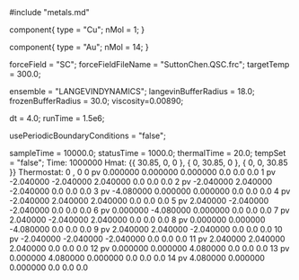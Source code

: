 <OOPSE version=4>
  <MetaData>
#include "metals.md"


component{
  type = "Cu";
	nMol = 1;
}

component{
  type = "Au";
	nMol = 14;
}



forceField = "SC";
forceFieldFileName = "SuttonChen.QSC.frc";
targetTemp = 300.0;


ensemble = "LANGEVINDYNAMICS";
langevinBufferRadius = 18.0;
frozenBufferRadius = 30.0;
viscosity=0.00890;

dt = 4.0;
runTime = 1.5e6;

usePeriodicBoundaryConditions = "false";

sampleTime = 10000.0;
statusTime = 1000.0;
thermalTime = 20.0;
tempSet = "false";
  </MetaData>
  <Snapshot>
    <FrameData>
        Time: 1000000
        Hmat: {{ 30.85, 0, 0 }, { 0, 30.85, 0 }, { 0, 0, 30.85 }}
  Thermostat: 0 , 0
    </FrameData>
    <StuntDoubles>
	0	pv	0.000000        0.000000        0.000000    	0.0	0.0	0.0
	1	pv	-2.040000       -2.040000       2.040000    	0.0	0.0	0.0
	2	pv	-2.040000       2.040000        -2.040000   	0.0	0.0	0.0
	3	pv	-4.080000       0.000000        0.000000    	0.0	0.0	0.0
	4	pv	-2.040000       2.040000        2.040000    	0.0	0.0	0.0
	5	pv	2.040000        -2.040000       -2.040000   	0.0	0.0	0.0
	6	pv	0.000000        -4.080000       0.000000    	0.0	0.0	0.0
	7	pv	2.040000        -2.040000       2.040000    	0.0	0.0	0.0
	8	pv	0.000000        0.000000        -4.080000   	0.0	0.0	0.0
	9	pv	2.040000        2.040000        -2.040000       0.0	0.0	0.0
	10	pv	-2.040000       -2.040000       -2.040000   	0.0	0.0	0.0
	11	pv	2.040000        2.040000        2.040000    	0.0	0.0	0.0
	12	pv	0.000000        0.000000        4.080000    	0.0	0.0	0.0
	13	pv	0.000000        4.080000        0.000000    	0.0	0.0	0.0
	14	pv	4.080000        0.000000        0.000000    	0.0	0.0	0.0
    </StuntDoubles>
  </Snapshot>
